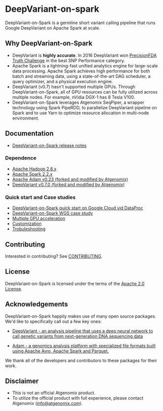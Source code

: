 # DeepVariant-on-spark

DeepVariant-on-Spark is a germline short variant calling pipeline that runs Google DeepVariant on
Apache Spark at scale.

## Why DeepVariant-on-Spark

*   DeepVariant is **highly accurate**. In 2016 DeepVariant won
    [PrecisionFDA Truth Challenge](https://precision.fda.gov/challenges/truth/results)
    in the best SNP Performance category.
*   Apache Spark is a lightning-fast unified analytics engine for
    large-scale data processing. Apache Spark achieves high performance
    for both batch and streaming data, using a state-of-the-art DAG
    scheduler, a query optimizer, and a physical execution engine.
*   DeepVariant (v0.7) hasn't supported multiple GPUs. Through
    DeepVariant-on-Spark, all of GPU resources can be fully utilized across multiple nodes.
    For example, nVidia DGX-1 has 8 Tesla V100.
*   DeepVariant-on-Spark leverages Atgenomix SeqPiper, a wrapper technology using Spark PipeRDD,
    to parallelize DeepVariant pipeline on Spark and to use Yarn to optimize resource
    allocation in multi-node environment.

## Documentation

*   [DeepVariant-on-Spark release notes](https://github.com/atgenomix/deepvariant-on-spark/releases)

### Dependence

*   [Apache Hadoop 2.8.x](https://hadoop.apache.org/docs/r2.8.0/)
*   [Apache Spark 2.2.x](https://spark.apache.org/docs/2.2.2/)
*   [Apache Adam v0.23 (forked and modified by Atgenomix)](https://github.com/AnomeGAP/adam)
*   [DeepVariant v0.7.0 (forked and modified by Atgenomix)](https://github.com/atgenomix/deepvariant)

### Quick start and Case studies

*   [DeepVariant-on-Spark quick start on Google Cloud vid DataProc](docs/deepvariant-on-spark-quick-start-dataproc.md)
*   [DeepVariant-on-Spark WGS case study](docs/wgs-case-study.md)
*   [Multiple GPU acceleration](docs/multiple-gpu-accerlations.md)
*   [Customization](docs/customization.md)
*   [Trobuleshooting](docs/trobuleshooting.md)

## Contributing

Interested in contributing? See [CONTRIBUTING](CONTRIBUTING.md).

## License

DeepVariant-on-Spark is licensed under the terms of the
[Apache 2.0 License](LICENSE).

## Acknowledgements

DeepVariant-on-Spark happily makes use of many open source packages.
We'd like to specifically call out a few key ones:

*   [DeepVariant - an analysis pipeline that uses a deep neural network
    to call genetic variants from next-generation DNA sequencing
    data](https://github.com/google/deepvariant)

*   [Adam -  a genomics analysis platform with specialized file formats
    built using Apache Avro, Apache Spark and
    Parquet.](https://github.com/bigdatagenomics/adam)


We thank all of the developers and contributors to these packages for their
work.


## Disclaimer

*   This is not an official Atgenomix product.
*   To utilize the official product with full experience, please contact Atgenomix (info@atgenomix.com).
